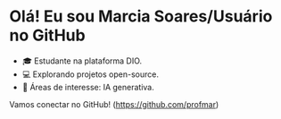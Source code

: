 # Olá! Eu sou Marcia Soares/Usuário no GitHub

- 🎓 Estudante na plataforma DIO.
- 💻 Explorando projetos open-source.
- 🌟 Áreas de interesse: IA generativa.

Vamos conectar no GitHub! (https://github.com/profmar)
